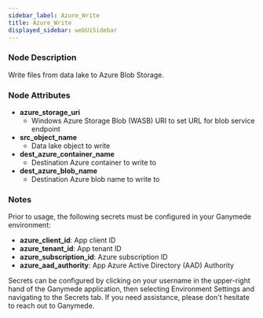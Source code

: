 ```yaml
---
sidebar_label: Azure_Write
title: Azure_Write
displayed_sidebar: webUiSidebar
---
```


### Node Description

Write files from data lake to Azure Blob Storage.

### Node Attributes

- **azure_storage_uri**
  - Windows Azure Storage Blob (WASB) URI to set URL for blob service endpoint
- **src_object_name**
  - Data lake object to write
- **dest_azure_container_name**
  - Destination Azure container to write to
- **dest_azure_blob_name**
  - Destination Azure blob name to write to

### Notes

Prior to usage, the following secrets must be configured in your Ganymede environment:
- **azure_client_id**: App client ID
- **azure_tenant_id**: App tenant ID
- **azure_subscription_id**: Azure subscription ID
- **azure_aad_authority**: App Azure Active Directory (AAD) Authority

Secrets can be configured by clicking on your username in the upper-right hand of the Ganymede
application, then selecting Environment Settings and navigating to the Secrets tab.  If you need
assistance, please don't hesitate to reach out to Ganymede.
